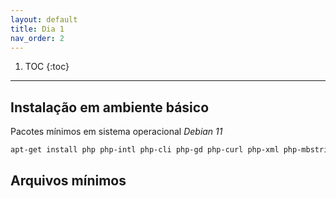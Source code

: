 ```yaml
---
layout: default
title: Dia 1
nav_order: 2
---
```

1. TOC
{:toc}
---

## Instalação em ambiente básico

Pacotes mínimos em sistema operacional *Debian 11*

```bash
apt-get install php php-intl php-cli php-gd php-curl php-xml php-mbstring php-zip mariadb-server php-mysql
```

## Arquivos mínimos


